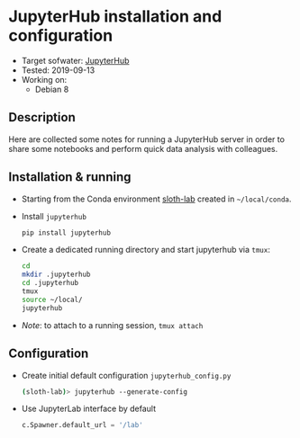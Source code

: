 # JupyterHub installation and configuration

- Target sofwater: [JupyterHub](https://jupyterhub.readthedocs.io/)
- Tested: 2019-09-13
- Working on:
    - Debian 8

## Description

Here are collected some notes for running a JupyterHub server in order to share some notebooks and perform quick data analysis with colleagues.

## Installation & running

- Starting from the Conda environment [sloth-lab](https://github.com/maurov/xraysloth/blob/master/environment-lab.yml) created in `~/local/conda`.
- Install `jupyterhub`

    ```bash
    pip install jupyterhub
    ```
- Create a dedicated running directory and start jupyterhub via `tmux`:

    ```bash
    cd
    mkdir .jupyterhub
    cd .jupyterhub
    tmux
    source ~/local/
    jupyterhub
    ```
- *Note*: to attach to a running session, `tmux attach`

## Configuration

- Create initial default configuration `jupyterhub_config.py`

    ```bash
    (sloth-lab)> jupyterhub --generate-config
    ```

- Use JupyterLab interface by default

    ```python
    c.Spawner.default_url = '/lab'
    ```
